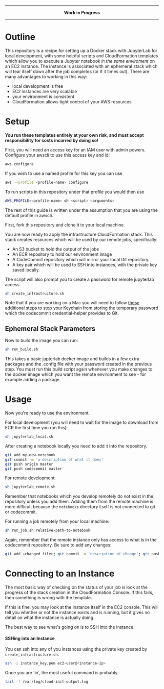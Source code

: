 ------------------------
<p align="center">
  <b>Work in Progress</b>
</p>

------------------------


# Outline

This repository is a recipe for setting up a Docker stack with JupyterLab for local development, with some helpful scripts and CloudFormation templates which allow you to execute a Jupyter notebook *in the same enviroment* on an EC2 instance. The instance is associated with an ephemeral stack which will tear itself down after the job completes (or if it times out). There are many advantages to working in this way:

* local development is free
* EC2 instances are very scalable
* your environment is consistent
* CloudFormation allows tight control of your AWS resources

# Setup

**You run these templates entirely at your own risk, and must accept responsibility for costs incurred by doing so!**

First, you will need an access key for an IAM user with admin powers. Configure your awscli to use this access key and id:

```bash
aws configure
```

If you wish to use a named profile for this key you can use 

```bash
aws --profile <profile-name> configure
```

To run scripts in this repository under that profile you would then use

```bash
AWS_PROFILE=<profile-name> sh <script> <arguments>
```

The rest of this guide is written under the assumption that you are using the default profile in awscli.

First, fork this repository and clone it to your local machine. 

You are now ready to apply the infrastructure CloudFormation stack. This stack creates resources which will be used by our remote jobs, specifically:

* An S3 bucket to hold the output of the jobs
* An ECR repository to hold our environment image
* A CodeCommit repository which will mirror your local Git repository.
* A key pair which will be used to SSH into instances, with the private key saved locally.

The script will also prompt you to create a password for remote jupyterlab access.

```bash
sh create_infrastructure.sh
```

Note that if you are working on a Mac you will need to follow [these](https://docs.aws.amazon.com/codecommit/latest/userguide/setting-up-https-unixes.html#setting-up-https-unixes-credential-helper) additional steps to stop your Keychain from storing the temporary password which the codecommit credential-helper provides to Git.

## Ephemeral Stack Parameters

Now to build the image you can run:

```bash
sh run_build.sh
```
This takes a basic jupterlab docker image and builds in a few extra packages and the .config file with your password created in the previous step. You must run this build script again whenever you make changes to the docker image which you want the remote environment to see - for example adding a package.

# Usage

Now you're ready to use the environment. 

For local development (you will need to wait for the image to download from ECR the first time you run this):

```bash
sh jupyterlab_local.sh
```

After creating a notebook locally you need to add it into the repository.

```bash
git add my-new-notebook
git commit -m 'a description of what it does'
git push origin master
git push codecommit master
```

For remote development:
```bash
sh jupyterlab_remote.sh
```

Remember that notebooks which you develop remotely do not exist in the repository unless you add them. Adding them from the remote machine is more difficult because the `notebooks` directory itself is not connected to git or codecommit. 

For running a job remotely from your local machine:
```bash
sh run_job.sh relative-path-to-notebook
```

Again, remember that the remote instance only has access to what is in the codecommit repository. Be sure to add any changes:

```bash
git add <changed file>; git commit -m 'description of change'; git push codecommit master; git push origin master
```

# Connecting to an Instance

The most basic way of checking on the status of your job is look at the progress of the stack creation in the CloudFormation Console. If this fails, then something is wrong with the template.

If this is fine, you may look at the instance itself in the EC2 console. This will tell you whether or not the instance exists and is running, but it gives no detail on what the instance is actually doing.

The best way to see what's going on is to SSH into the instance.

#### SSHing into an Instance

You can ssh into any of you instances using the private key created by `create_infrastructure.sh`.

```bash
ssh -i instance_key.pem ec2-user@<instance-ip>
```

Once you are 'in', the most useful command is probably:

```bash
tail -f /var/log/cloud-init-output.log
```

